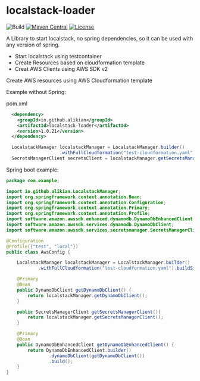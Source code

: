 # localstack-loader

![Build](https://github.com/alikian/localstack-loader/actions/workflows/maven.yml/badge.svg)
[![Maven Central](https://img.shields.io/maven-central/v/io.github.alikian/localstack-loader)](http://search.maven.org/#search%7Cga%7C1%7Cg%3A%22io.github.alikian%22)
[![License](https://img.shields.io/badge/License-MIT-blue.svg)](https://raw.githubusercontent.com/alikian/localstack-loader/main/LICENSE)

A Library to start localstack, no spring dependencies, so it can be used with any version of spring.
- Start localstack using testcontainer 
- Create Resources based on cloudformation template
- Creat AWS Clients using AWS SDK v2

Create AWS resources using AWS Cloudformation template

Example without Spring:

pom.xml
```xml
  <dependency>
    <groupId>io.github.alikian</groupId>
    <artifactId>localstack-loader</artifactId>
    <version>1.0.21</version>
  </dependency>


```

```java
  LocalstackManager localstackManager = LocalstackManager.builder()
                    .withFullCloudformation("test-cloudformation.yaml").buildSimple();
  SecretsManagerClient secretsClient = localstackManager.getSecretsManagerClient();

```

Spring boot example:
```java
package com.example;

import io.github.alikian.LocalstackManager;
import org.springframework.context.annotation.Bean;
import org.springframework.context.annotation.Configuration;
import org.springframework.context.annotation.Primary;
import org.springframework.context.annotation.Profile;
import software.amazon.awssdk.enhanced.dynamodb.DynamoDbEnhancedClient;
import software.amazon.awssdk.services.dynamodb.DynamoDbClient;
import software.amazon.awssdk.services.secretsmanager.SecretsManagerClient;

@Configuration
@Profile({"test", "local"})
public class AwsConfig {

    LocalstackManager localstackManager = LocalstackManager.builder()
            .withFullCloudformation("test-cloudformation.yaml").buildSimple();

    @Primary
    @Bean
    public DynamoDbClient getDynamoDbClient() {
        return localstackManager.getDynamoDbClient();
    }

    public SecretsManagerClient getSecretsManagerClient(){
        return localstackManager.getSecretsManagerClient();
    }

    @Primary
    @Bean
    public DynamoDbEnhancedClient getDynamoDbEnhancedClient() {
        return DynamoDbEnhancedClient.builder()
                .dynamoDbClient(getDynamoDbClient())
                .build();
    }
}

```
